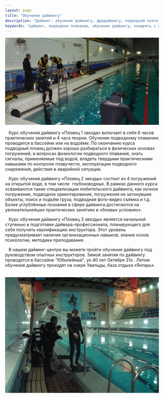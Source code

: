```yaml
---
layout: page
title: "Обучение дайвингу"
description: "Дайвинг: обучение дайвингу, фридайвингу, подводной охоте, подводному плаванию."
keywords: "дайвинг, подводное плавание, обучение дайвингу, понырять с аквалангом, школа дайвинга челябинск, обучение подводному плаванию в челябинске, дайверы обучение"
---
```


![start3](/images/obuch_diving/start3.JPG)

   Курс обучения дайвингу «Пловец 1 звезда» включает в себя 6 часов практических занятий и 4 часа теории. Обучение подводному плаванию проводится в бассейне или на водоёме. По окончанию курса подводный пловец должен хорошо разбираться в физических основах погружений, в вопросах физиологии подводного плавания, знать сигналы, применяемые под водой, владеть твердыми практическими навыками по контролю плавучести, эксплуатации подводного снаряжения, действия в аварийной ситуации.

   Курс обучения дайвингу «Пловец 2 звезды» состоит из 4 погружений на открытой воде, в том числе  глубоководных. В рамках данного курса осваиваются такие специализации любительского дайвинга, как ночное погружение, подводное ориентирование, погружения на затонувшие объекты, поиск и подъём груза, подводная фото-видео съёмка и т.д. Более углублённые познания в сфере дайвинга достигаются на увлекательнейших практических занятиях в «боевых условиях».

   Курс обучения дайвингу «Пловец 3 звезды» является начальной ступенью в подготовке дайвера-профессионала, планирующего для себя получить квалификацию инструктора. Этот уровень предусматривает наличие организационных навыков, знание основ психологии, методики преподавания. 

   В нашем дайвинг-центре вы можете пройти обучение дайвингу под руководством опытных инструкторов. Зимой занятия по дайвингу проводятся в бассейне "Юбилейный", ул.40 лет Октября 31а . Летом обучения дайвингу проходят на озере Увильды, база отдыха «Янтарь».

 ![start2](/images/obuch_diving/start2.JPG)